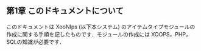  <body>



 <div id="page">



 <div xmlns="http://www.w3.org/1999/xhtml" class="navheader">



 </div>



 <div xmlns="http://www.w3.org/1999/xhtml" class="chapter" lang="ja" id="intro" xml:lang="ja">



 <div xmlns="" class="titlepage">



 <div>



 <div>



 <h2 xmlns="http://www.w3.org/1999/xhtml" class="title"><a id="intro"></a>第1章 このドキュメントについて</h2>



 </div>



 </div>



 </div>



 <p>このドキュメントは <span class="application">XooNIps</span> (以下本システム) のアイテムタイプモジュールの作成に関する手順を記したものです．モジュールの作成には <span class="application">XOOPS</span>，<span class="application">PHP</span>，SQLの知識が必要です．</p>



 </div>



 <div xmlns="http://www.w3.org/1999/xhtml" class="navfooter">







 </div>



 </div>



 </body>










